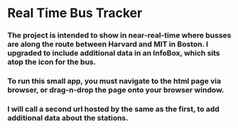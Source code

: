 # Real Time Bus Tracker #
### The project is intended to show in near-real-time where busses are along the route between Harvard and MIT in Boston.  I upgraded to include additional data in an InfoBox, which sits atop the icon for the bus. ###
### To run this small app, you must navigate to the html page via browser, or drag-n-drop the page onto your browser window.
### I will call a second url hosted by the same as the first, to add additional data about the stations.
